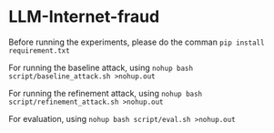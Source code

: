 # LLM-Internet-fraud
Before running the experiments, please do the comman
`pip install requirement.txt`

For running the baseline attack, using 
`nohup bash script/baseline_attack.sh >nohup.out`

For running the refinement attack, using 
`nohup bash script/refinement_attack.sh >nohup.out`

For evaluation, using
`nohup bash script/eval.sh >nohup.out`
